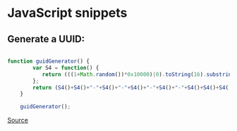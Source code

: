 # JavaScript snippets

## Generate a UUID:

```javascript

function guidGenerator() {
        var S4 = function() {
           return (((1+Math.random())*0x10000)|0).toString(16).substring(1);
        };
        return (S4()+S4()+"-"+S4()+"-"+S4()+"-"+S4()+"-"+S4()+S4()+S4());
    }

    guidGenerator();

```

[Source](http://stackoverflow.com/questions/105034/how-to-create-a-guid-uuid-in-javascript)

